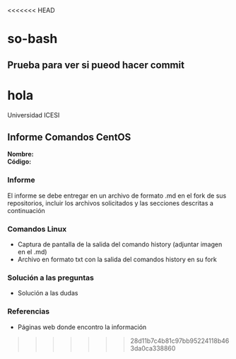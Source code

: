 <<<<<<< HEAD
# so-bash
## Prueba para ver si pueod hacer commit
hola
=======
Universidad ICESI
## Informe Comandos CentOS 
**Nombre:**  
**Código:**

### Informe
El informe se debe entregar en un archivo de formato .md en el fork de sus
repositorios, incluir los archivos solicitados y las secciones descritas a continuación 

### Comandos Linux
- Captura de pantalla de la salida del comando history (adjuntar imagen en el .md)
- Archivo en formato txt con la salida del comandos history en su fork 

### Solución a las preguntas
- Solución a las dudas 

### Referencias
- Páginas web donde encontro la información
>>>>>>> 28d11b7c4b81c97bb95224118b463da0ca338860
